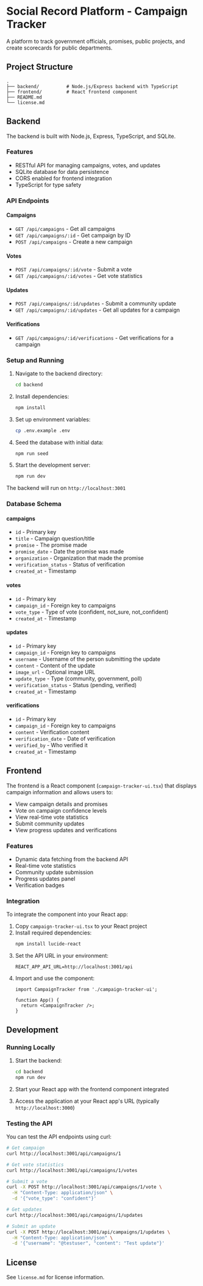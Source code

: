 # Social Record Platform - Campaign Tracker

A platform to track government officials, promises, public projects, and create scorecards for public departments.

## Project Structure

```
.
├── backend/          # Node.js/Express backend with TypeScript
├── frontend/         # React frontend component
├── README.md
└── license.md
```

## Backend

The backend is built with Node.js, Express, TypeScript, and SQLite.

### Features

- RESTful API for managing campaigns, votes, and updates
- SQLite database for data persistence
- CORS enabled for frontend integration
- TypeScript for type safety

### API Endpoints

#### Campaigns
- `GET /api/campaigns` - Get all campaigns
- `GET /api/campaigns/:id` - Get campaign by ID
- `POST /api/campaigns` - Create a new campaign

#### Votes
- `POST /api/campaigns/:id/vote` - Submit a vote
- `GET /api/campaigns/:id/votes` - Get vote statistics

#### Updates
- `POST /api/campaigns/:id/updates` - Submit a community update
- `GET /api/campaigns/:id/updates` - Get all updates for a campaign

#### Verifications
- `GET /api/campaigns/:id/verifications` - Get verifications for a campaign

### Setup and Running

1. Navigate to the backend directory:
   ```bash
   cd backend
   ```

2. Install dependencies:
   ```bash
   npm install
   ```

3. Set up environment variables:
   ```bash
   cp .env.example .env
   ```

4. Seed the database with initial data:
   ```bash
   npm run seed
   ```

5. Start the development server:
   ```bash
   npm run dev
   ```

The backend will run on `http://localhost:3001`

### Database Schema

#### campaigns
- `id` - Primary key
- `title` - Campaign question/title
- `promise` - The promise made
- `promise_date` - Date the promise was made
- `organization` - Organization that made the promise
- `verification_status` - Status of verification
- `created_at` - Timestamp

#### votes
- `id` - Primary key
- `campaign_id` - Foreign key to campaigns
- `vote_type` - Type of vote (confident, not_sure, not_confident)
- `created_at` - Timestamp

#### updates
- `id` - Primary key
- `campaign_id` - Foreign key to campaigns
- `username` - Username of the person submitting the update
- `content` - Content of the update
- `image_url` - Optional image URL
- `update_type` - Type (community, government, poll)
- `verification_status` - Status (pending, verified)
- `created_at` - Timestamp

#### verifications
- `id` - Primary key
- `campaign_id` - Foreign key to campaigns
- `content` - Verification content
- `verification_date` - Date of verification
- `verified_by` - Who verified it
- `created_at` - Timestamp

## Frontend

The frontend is a React component (`campaign-tracker-ui.tsx`) that displays campaign information and allows users to:

- View campaign details and promises
- Vote on campaign confidence levels
- View real-time vote statistics
- Submit community updates
- View progress updates and verifications

### Features

- Dynamic data fetching from the backend API
- Real-time vote statistics
- Community update submission
- Progress updates panel
- Verification badges

### Integration

To integrate the component into your React app:

1. Copy `campaign-tracker-ui.tsx` to your React project
2. Install required dependencies:
   ```bash
   npm install lucide-react
   ```
3. Set the API URL in your environment:
   ```
   REACT_APP_API_URL=http://localhost:3001/api
   ```
4. Import and use the component:
   ```tsx
   import CampaignTracker from './campaign-tracker-ui';
   
   function App() {
     return <CampaignTracker />;
   }
   ```

## Development

### Running Locally

1. Start the backend:
   ```bash
   cd backend
   npm run dev
   ```

2. Start your React app with the frontend component integrated

3. Access the application at your React app's URL (typically `http://localhost:3000`)

### Testing the API

You can test the API endpoints using curl:

```bash
# Get campaign
curl http://localhost:3001/api/campaigns/1

# Get vote statistics
curl http://localhost:3001/api/campaigns/1/votes

# Submit a vote
curl -X POST http://localhost:3001/api/campaigns/1/vote \
  -H "Content-Type: application/json" \
  -d '{"vote_type": "confident"}'

# Get updates
curl http://localhost:3001/api/campaigns/1/updates

# Submit an update
curl -X POST http://localhost:3001/api/campaigns/1/updates \
  -H "Content-Type: application/json" \
  -d '{"username": "@testuser", "content": "Test update"}'
```

## License

See `license.md` for license information.
